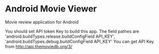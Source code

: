 # Android Movie Viewer
Movie review application for Android

You should set API token Key to build this app.
The field pathes are 'android.buildTypes.release.buildConfigField API_KEY', 'android.buildTypes.debug.buildConfigField API_KEY'
You can get API Key from http://api.themoviedb.org/3/


